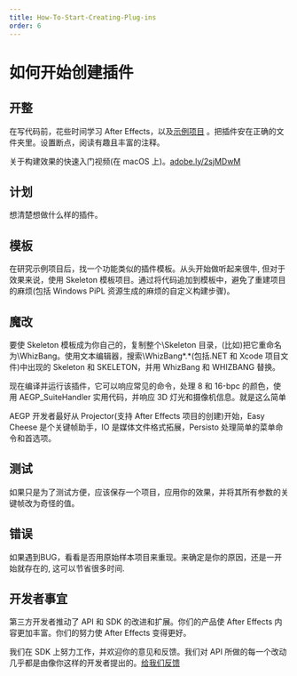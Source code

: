 ```yaml
---
title: How-To-Start-Creating-Plug-ins
order: 6
---
```


# 如何开始创建插件

## 开整

在写代码前，花些时间学习 After Effects，以及[示例项目](sample-projects.html) 。把插件安在正确的文件夹里。设置断点，阅读有趣且丰富的注释。

关于构建效果的快速入门视频(在 macOS 上)。[adobe.ly/2sjMDwM](https://adobe.ly/2sjMDwM)

## 计划

想清楚想做什么样的插件。

## 模板

在研究示例项目后，找一个功能类似的插件模板。从头开始做听起来很牛, 但对于效果来说，使用 Skeleton 模板项目。通过将代码追加到模板中，避免了重建项目的麻烦(包括 Windows PiPL 资源生成的麻烦的自定义构建步骤)。

## 魔改

要使 Skeleton 模板成为你自己的，复制整个\Skeleton 目录，(比如)把它重命名为\WhizBang。使用文本编辑器，搜索\WhizBang*.*(包括.NET 和 Xcode 项目文件)中出现的 Skeleton 和 SKELETON，并用 WhizBang 和 WHIZBANG 替换。

现在编译并运行该插件，它可以响应常见的命令，处理 8 和 16-bpc 的颜色，使用 AEGP_SuiteHandler 实用代码，并响应 3D 灯光和摄像机信息。就是这么简单

AEGP 开发者最好从 Projector(支持 After Effects 项目的创建)开始，Easy Cheese 是个关键帧助手，IO 是媒体文件格式拓展，Persisto 处理简单的菜单命令和首选项。

## 测试

如果只是为了测试方便，应该保存一个项目，应用你的效果，并将其所有参数的关键帧改为奇怪的值。

## 错误

如果遇到BUG，看看是否用原始样本项目来重现。来确定是你的原因，还是一开始就存在的, 这可以节省很多时间.

## 开发者事宜

第三方开发者推动了 API 和 SDK 的改进和扩展。你们的产品使 After Effects 内容更加丰富。你们的努力使 After Effects 变得更好。

我们在 SDK 上努力工作，并欢迎你的意见和反馈。我们对 API 所做的每一个改动几乎都是由像你这样的开发者提出的。[给我们反馈](https://community.adobe.com/t5/after-effects/bd-p/after-effects?page=1&sort=latest_replies&filter=all&topics=label-sdkcom)
